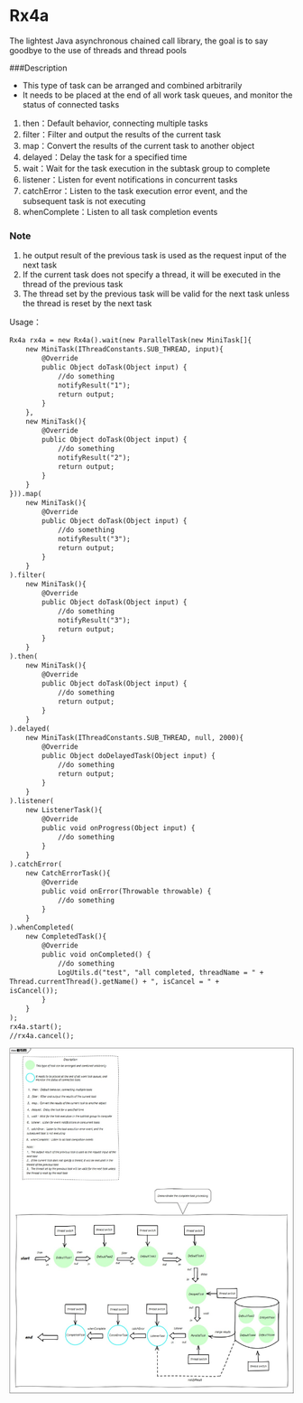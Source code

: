 # Rx4a
The lightest Java asynchronous chained call library, the goal is to say goodbye to the use of threads and thread pools


###Description

* This type of task can be arranged and combined arbitrarily
* It needs to be placed at the end of all work task queues, and monitor the status of connected tasks

1. then：Default behavior, connecting multiple tasks
2. filter：Filter and output the results of the current task
3. map：Convert the results of the current task to another object
4. delayed：Delay the task for a specified time
5. wait：Wait for the task execution in the subtask group to complete
6. listener：Listen for event notifications in concurrent tasks
7. catchError：Listen to the task execution error event, and the subsequent task is not executing
8. whenComplete：Listen to all task completion events





### Note

1. he output result of the previous task is used as the request input of the next task
2. If the current task does not specify a thread, it will be executed in the thread of the previous task
3. The thread set by the previous task will be valid for the next task unless the thread is reset by the next task

Usage：

```
Rx4a rx4a = new Rx4a().wait(new ParallelTask(new MiniTask[]{
    new MiniTask(IThreadConstants.SUB_THREAD, input){
        @Override
        public Object doTask(Object input) {
            //do something
            notifyResult("1");
            return output;
        }
    },
    new MiniTask(){
        @Override
        public Object doTask(Object input) {
            //do something
            notifyResult("2");
            return output;
        }
    }
})).map(
    new MiniTask(){
        @Override
        public Object doTask(Object input) {
            //do something
            notifyResult("3");
            return output;
        }
    }
).filter(
    new MiniTask(){
        @Override
        public Object doTask(Object input) {
            //do something
            notifyResult("3");
            return output;
        }
    }
).then(
    new MiniTask(){
        @Override
        public Object doTask(Object input) {
            //do something
            return output;
        }
    }
).delayed(
    new MiniTask(IThreadConstants.SUB_THREAD, null, 2000){
        @Override
        public Object doDelayedTask(Object input) {
            //do something
            return output;
        }
    }
).listener(
    new ListenerTask(){
        @Override
        public void onProgress(Object input) {
            //do something
        }
    }
).catchError(
    new CatchErrorTask(){
        @Override
        public void onError(Throwable throwable) {
            //do something
        }
    }
).whenCompleted(
    new CompletedTask(){
        @Override
        public void onCompleted() {
            //do something
            LogUtils.d("test", "all completed, threadName = " +             Thread.currentThread().getName() + ", isCancel = " +             isCancel());
        }
    }
);
rx4a.start();
//rx4a.cancel();
```
![Overview](https://github.com/CHNfred/Rx4a/blob/main/docs/Overview.jpg)

